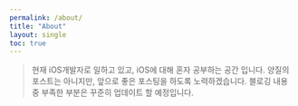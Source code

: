 ```yaml
---
permalink: /about/
title: "About"
layout: single
toc: true
---
```

> 현재 iOS개발자로 일하고 있고, iOS에 대해 혼자 공부하는 공간 입니다. 양질의 포스트는 아니지만, 앞으로 좋은 포스팅을 하도록 노력하겠습니다. 블로깅 내용중 부족한 부분은 꾸준히 업데이트 할 예정입니다.
